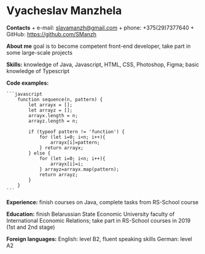 # **Vyacheslav Manzhela**

**Contacts**
    + e-mail: slavamanzh@gmail.com
    + phone: +375(29)7377640
    + GitHub: https://github.com/SManzh

**About me**
    goal is to become competent front-end developer, take part in some large-scale projects

 **Skills:**
    knowledge of Java, Javascript, HTML, CSS, Photoshop, Figma; basic knowledge of Typescript

**Code examples:**

    ```javascript
        function sequence(n, pattern) {
            let arrayx = [];
            let arrayz = [];
            arrayx.length = n;
            arrayz.length = n;
  
            if (typeof pattern != 'function') {
                for (let i=0; i<n; i++){
                    arrayx[i]=pattern; 
                } return arrayx;
            } else {
                for (let i=0; i<n; i++){
                    arrayx[i]=i;
                } arrayz=arrayx.map(pattern);
                return arrayz;
            }
        }
    ```

**Experience:** 
    finish courses on Java, complete tasks from RS-School course

**Education:** 
    finish Belarussian State Economic University faculty of International Economic Relations; take part in RS-School courses in 2019 (1st and 2nd stage)

**Foreign languages:** 
    English: level B2, fluent speaking skills
    German: level A2
